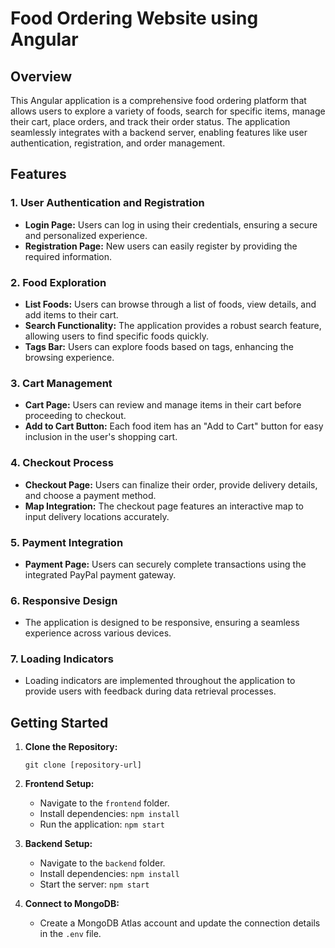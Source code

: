 # Food Ordering Website using Angular

## Overview

This Angular application is a comprehensive food ordering platform that allows users to explore a variety of foods, search for specific items, manage their cart, place orders, and track their order status. The application seamlessly integrates with a backend server, enabling features like user authentication, registration, and order management.

## Features

### 1. User Authentication and Registration

- **Login Page:** Users can log in using their credentials, ensuring a secure and personalized experience.
- **Registration Page:** New users can easily register by providing the required information.

### 2. Food Exploration

- **List Foods:** Users can browse through a list of foods, view details, and add items to their cart.
- **Search Functionality:** The application provides a robust search feature, allowing users to find specific foods quickly.
- **Tags Bar:** Users can explore foods based on tags, enhancing the browsing experience.

### 3. Cart Management

- **Cart Page:** Users can review and manage items in their cart before proceeding to checkout.
- **Add to Cart Button:** Each food item has an "Add to Cart" button for easy inclusion in the user's shopping cart.

### 4. Checkout Process

- **Checkout Page:** Users can finalize their order, provide delivery details, and choose a payment method.
- **Map Integration:** The checkout page features an interactive map to input delivery locations accurately.

### 5. Payment Integration

- **Payment Page:** Users can securely complete transactions using the integrated PayPal payment gateway.

### 6. Responsive Design

- The application is designed to be responsive, ensuring a seamless experience across various devices.

### 7. Loading Indicators

- Loading indicators are implemented throughout the application to provide users with feedback during data retrieval processes.

## Getting Started

1. **Clone the Repository:**
   ```
   git clone [repository-url]
   ```

2. **Frontend Setup:**
   - Navigate to the `frontend` folder.
   - Install dependencies: `npm install`
   - Run the application: `npm start`

3. **Backend Setup:**
   - Navigate to the `backend` folder.
   - Install dependencies: `npm install`
   - Start the server: `npm start`

4. **Connect to MongoDB:**
   - Create a MongoDB Atlas account and update the connection details in the `.env` file.
